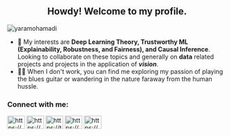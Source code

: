 <h2 align="center">Howdy! Welcome to my profile. </h2>

<p align="left"> <img src="https://komarev.com/ghpvc/?username=yaramohamadi&label=Profile%20views&color=0e75b6&style=flat" alt="yaramohamadi" /> </p>

- 🔭 My interests are **Deep Learning Theory, Trustworthy ML (Explainability, Robustness, and Fairness), and Causal Inference**. Looking to collaborate on these topics and generally on **data** related projects and projects in the application of ***vision***.
- 🎸🐒 When I don't work, you can find me exploring my passion of playing the blues guitar or wandering in the nature faraway from the human hussle.

<h3 align="left">Connect with me:</h3>
<p align="left">
<a href="https://yaramohamadi.github.io/" target="blank"><img align="center" 
src="https://github.com/rahuldkjain/github-profile-readme-generator/blob/master/src/images/icons/Social/github.svg" 
alt="https://yaramohamadi.github.io/" height="30" width="40" /></a>
<a href="https://linkedin.com/in/yara-mohammadi-a850ab12a/" target="blank"><img align="center" 
src="https://raw.githubusercontent.com/rahuldkjain/github-profile-readme-generator/master/src/images/icons/Social/linked-in-alt.svg" alt="https://www.linkedin.com/in/yara-mohammadi-a850ab12a/" height="30" width="40" /></a>
 <a href="https://twitter.com/https://twitter.com/bahramyara" target="blank"><img align="center" 
 src="https://raw.githubusercontent.com/rahuldkjain/github-profile-readme-generator/master/src/images/icons/Social/twitter.svg" alt="https://twitter.com/bahramyara" height="30" width="40" /></a>
<a href="https://www.youtube.com/channel/UCDSFbq4KrGAhK2-HuQs1WLA/videos" target="blank"><img align="center" 
src="https://raw.githubusercontent.com/rahuldkjain/github-profile-readme-generator/master/src/images/icons/Social/youtube.svg" alt="https://www.youtube.com/channel/UCDSFbq4KrGAhK2-HuQs1WLA/videos" height="30" width="40" /></a>
  <a href="https://open.spotify.com/user/yara.mohamadi" target="blank"><img align="center" 
  src="https://raw.githubusercontent.com/rahuldkjain/github-profile-readme-generator/master/src/images/icons/Social/spotify.svg" alt="https://open.spotify.com/user/yara.mohamadi" height="30" width="40" /></a>
</p>

